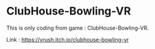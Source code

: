 # ClubHouse-Bowling-VR
This is only coding from game : ClubHouse-Bowling-VR.

Link : https://yrush.itch.io/clubhouse-bowling-vr
